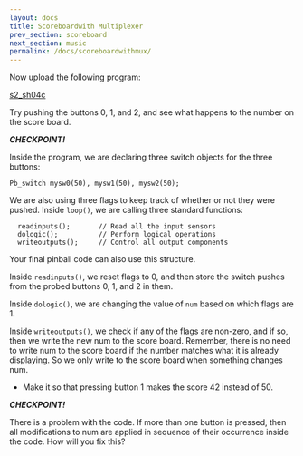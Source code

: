 ```yaml
---
layout: docs
title: Scoreboardwith Multiplexer
prev_section: scoreboard
next_section: music
permalink: /docs/scoreboardwithmux/
---
```



Now upload the following program:

<a href="/sketches/s2_sh04c.txt">s2_sh04c</a>


Try pushing the buttons 0, 1, and 2, and see what happens to the number on the score board.

**_CHECKPOINT!_**


Inside the program, we are declaring three switch objects for the three buttons:

```
Pb_switch mysw0(50), mysw1(50), mysw2(50);
```

We are also using three flags to keep track of whether or not they were pushed.
Inside ```loop()```, we are calling three standard functions:

```
  readinputs();       // Read all the input sensors
  dologic();          // Perform logical operations
  writeoutputs();     // Control all output components

```

Your final pinball code can also use this structure.

Inside ```readinputs()```, we reset flags to 0, and then store the
switch pushes from the probed buttons 0, 1, and 2 in them.

Inside ```dologic()```, we are changing the value of ```num``` based
on which flags are 1.

Inside ```writeoutputs()```, we check if any of the flags are
non-zero, and if so, then we write the new num to the score
board. Remember, there is no need to write num to the score board if
the number matches what it is already displaying. So we only write to
the score board when something changes num.


- Make it so that pressing button 1 makes the score 42 instead of 50.

**_CHECKPOINT!_**

There is a problem with the code. If more than one button is pressed,
then all modifications to num are applied in sequence of their
occurrence inside the code. How will you fix this?



